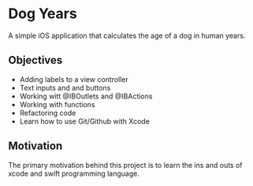 # Dog Years
A simple iOS application that calculates the age of a dog in human years. 

## Objectives
* Adding labels to a view controller
* Text inputs and and buttons
* Working witt @IBOutlets and @IBActions
* Working with functions
* Refactoring code
* Learn how to use Git/Github with Xcode

## Motivation
The primary motivation behind this project is to learn the ins and outs of xcode and swift programming language.

